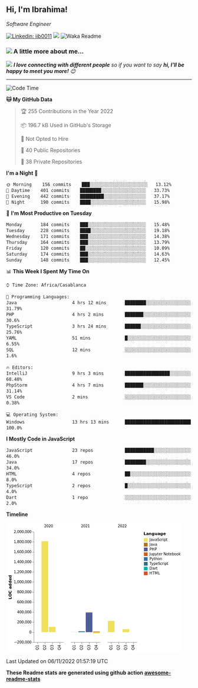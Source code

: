 <h2>Hi, I'm Ibrahima! </h2>
<p><em>Software Engineer 
</em></p>


[![Linkedin: iib0011](https://img.shields.io/badge/-iib0011-blue?style=flat-square&logo=Linkedin&logoColor=white&link=https://www.linkedin.com/in/iib0011/)](https://www.linkedin.com/in/iib0011/)
![](https://visitor-badge.glitch.me/badge?page_id=iib0011)
![Waka Readme](https://github.com/iib0011/iib0011/workflows/Waka%20Readme/badge.svg)


### <img src="https://media.giphy.com/media/VgCDAzcKvsR6OM0uWg/giphy.gif" width="50"> A little more about me...  


<img src="https://media.giphy.com/media/LnQjpWaON8nhr21vNW/giphy.gif" width="60"> <em><b>I love connecting with different people</b> so if you want to say <b>hi, I'll be happy to meet you more!</b> 😊</em>

---
<!--START_SECTION:waka-->
![Code Time](http://img.shields.io/badge/Code%20Time-1%2C340%20hrs%2053%20mins-blue)

**🐱 My GitHub Data** 

> 🏆 255 Contributions in the Year 2022
 > 
> 📦 196.7 kB Used in GitHub's Storage 
 > 
> 🚫 Not Opted to Hire
 > 
> 📜 40 Public Repositories 
 > 
> 🔑 38 Private Repositories  
 > 
**I'm a Night 🦉** 

```text
🌞 Morning    156 commits    ███░░░░░░░░░░░░░░░░░░░░░░   13.12% 
🌆 Daytime    401 commits    ████████░░░░░░░░░░░░░░░░░   33.73% 
🌃 Evening    442 commits    █████████░░░░░░░░░░░░░░░░   37.17% 
🌙 Night      190 commits    ████░░░░░░░░░░░░░░░░░░░░░   15.98%

```
📅 **I'm Most Productive on Tuesday** 

```text
Monday       184 commits    ███░░░░░░░░░░░░░░░░░░░░░░   15.48% 
Tuesday      228 commits    ████░░░░░░░░░░░░░░░░░░░░░   19.18% 
Wednesday    171 commits    ███░░░░░░░░░░░░░░░░░░░░░░   14.38% 
Thursday     164 commits    ███░░░░░░░░░░░░░░░░░░░░░░   13.79% 
Friday       120 commits    ██░░░░░░░░░░░░░░░░░░░░░░░   10.09% 
Saturday     174 commits    ███░░░░░░░░░░░░░░░░░░░░░░   14.63% 
Sunday       148 commits    ███░░░░░░░░░░░░░░░░░░░░░░   12.45%

```


📊 **This Week I Spent My Time On** 

```text
⌚︎ Time Zone: Africa/Casablanca

💬 Programming Languages: 
Java                     4 hrs 12 mins       ████████░░░░░░░░░░░░░░░░░   31.79% 
PHP                      4 hrs 2 mins        ███████░░░░░░░░░░░░░░░░░░   30.6% 
TypeScript               3 hrs 24 mins       ██████░░░░░░░░░░░░░░░░░░░   25.76% 
YAML                     51 mins             █░░░░░░░░░░░░░░░░░░░░░░░░   6.55% 
SQL                      12 mins             ░░░░░░░░░░░░░░░░░░░░░░░░░   1.6%

🔥 Editors: 
IntelliJ                 9 hrs 3 mins        █████████████████░░░░░░░░   68.48% 
PhpStorm                 4 hrs 7 mins        ███████░░░░░░░░░░░░░░░░░░   31.14% 
VS Code                  2 mins              ░░░░░░░░░░░░░░░░░░░░░░░░░   0.38%

💻 Operating System: 
Windows                  13 hrs 13 mins      █████████████████████████   100.0%

```

**I Mostly Code in JavaScript** 

```text
JavaScript               23 repos            ███████████░░░░░░░░░░░░░░   46.0% 
Java                     17 repos            ████████░░░░░░░░░░░░░░░░░   34.0% 
HTML                     4 repos             ██░░░░░░░░░░░░░░░░░░░░░░░   8.0% 
TypeScript               2 repos             █░░░░░░░░░░░░░░░░░░░░░░░░   4.0% 
Dart                     1 repo              ░░░░░░░░░░░░░░░░░░░░░░░░░   2.0%

```


**Timeline**

![Chart not found](https://raw.githubusercontent.com/iib0011/iib0011/master/charts/bar_graph.png) 


 Last Updated on 06/11/2022 01:57:19 UTC
<!--END_SECTION:waka-->

**These Readme stats are generated using github action [awesome-readme-stats](https://github.com/iib0011/waka-readme-stats)**
